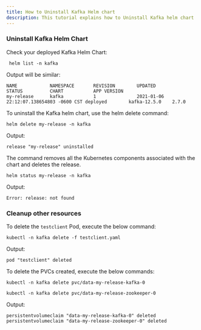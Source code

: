 ```yaml
---
title: How to Uninstall Kafka Helm chart 
description: This tutorial explains how to Uninstall Kafka helm chart
---
```


### Uninstall Kafka Helm Chart

Check your deployed Kafka Helm Chart:

```execute
 helm list -n kafka
```

 Output will be similar:

```output
NAME            NAMESPACE       REVISION        UPDATED                                 STATUS          CHART           APP VERSION
my-release      kafka           1               2021-01-06 22:12:07.138654803 -0600 CST deployed        kafka-12.5.0    2.7.0
```

To uninstall the Kafka helm chart, use the helm delete command:

```execute
helm delete my-release -n kafka
```

Output:

```output
release "my-release" uninstalled
```

The command removes all the Kubernetes components associated with the chart and deletes the release.

```execute
helm status my-release -n kafka
```

Output:

```
Error: release: not found
```

### Cleanup other resources

To delete the `testclient` Pod, execute the below command:

```execute
kubectl -n kafka delete -f testclient.yaml
```

Output:

```output
pod "testclient" deleted
```

To delete the PVCs created, execute the below commands:

```execute
kubectl -n kafka delete pvc/data-my-release-kafka-0
```

```execute
kubectl -n kafka delete pvc/data-my-release-zookeeper-0
```

Output:

```output
persistentvolumeclaim "data-my-release-kafka-0" deleted
persistentvolumeclaim "data-my-release-zookeeper-0" deleted
```
